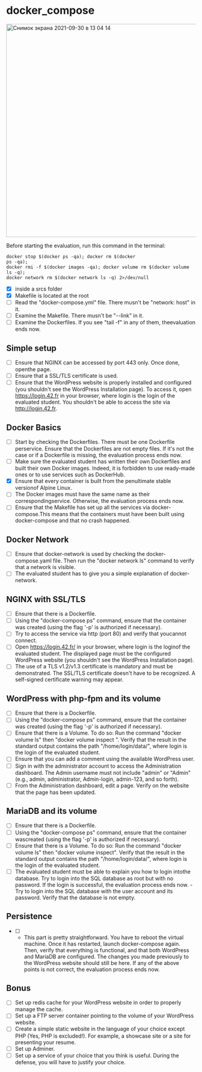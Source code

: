# docker_compose

<img width="567" alt="Снимок экрана 2021-09-30 в 13 04 14" src="https://user-images.githubusercontent.com/12528718/135435521-6f4ce08e-0fa7-4bd7-a3f1-cfc91ea6e9b6.png">

Before starting the evaluation, run this command in 
the terminal: 
```
docker stop $(docker ps -qa); docker rm $(docker 
ps -qa);
docker rmi -f $(docker images -qa); docker volume rm $(docker volume ls -q); 
docker network rm $(docker network ls -q) 2>/dev/null
```

- [x] inside a srcs folder
- [x] Makefile is located at the root
- [ ] Read the "docker-compose.yml" file. There musn't be 
"network: host" in it.
- [ ] Examine the Makefile. There musn't be "--link" in it. 
- [ ] Examine the Dockerfiles. If you see "tail -f" in any of 
them, theevaluation ends now.

## Simple setup

- [ ] Ensure that NGINX can be accessed by port 443 only. Once done, openthe page. 
- [ ] Ensure that a SSL/TLS certificate is used. 
- [ ] Ensure that the WordPress website is properly installed and configured 
(you shouldn't see the WordPress Installation page). To access it, open https://login.42.fr in your browser, where login is the login of the evaluated student. You shouldn't be able to access the site via http://login.42.fr.

## Docker Basics
- [ ] Start by checking the Dockerfiles. There must be one 
Dockerfile perservice. Ensure that the Dockerfiles are not empty 
files. If it's not the case or if a Dockerfile is missing, the evaluation 
process ends now. 
- [ ] Make sure the evaluated student has written their own 
Dockerfiles and built their own Docker images. Indeed, it is 
forbidden to use ready-made ones or to use services such as 
DockerHub. 
- [x] Ensure that every container is built from the 
penultimate stable versionof Alpine Linux. 
- [ ] The Docker images must have the same name as their 
correspondingservice. Otherwise, the evaluation process ends 
now. 
- [ ] Ensure that the Makefile has set up all the services via 
docker-compose.This means that the containers must have been 
built using docker-compose and that no crash happened.

## Docker Network

- [ ] Ensure that docker-network is used by checking the docker-
compose.yaml file. Then run the "docker network ls" command to 
verify that a network is visible. 
- [ ] The evaluated student has to give you a simple explanation 
of docker-network.

## NGINX with SSL/TLS

- [ ] Ensure that there is a Dockerfile. 
- [ ] Using the "docker-compose ps" command, ensure that the 
container was created (using the flag '-p' is authorized if necessary). 
- [ ] Try to access the service via http (port 80) and verify that 
youcannot connect. 
- [ ] Open https://login.42.fr/ in your browser, where login is 
the loginof the evaluated student. The displayed page must be the 
configured WordPress website (you shouldn't see the WordPress 
Installation page).
- [ ] The use of a TLS v1.2/v1.3 certificate is mandatory 
and must be demonstrated. The SSL/TLS certificate doesn't have to be 
recognized. A self-signed certificate warning may appear.

## WordPress with php-fpm and its volume

- [ ] Ensure that there is a Dockerfile. 
- [ ] Using the "docker-compose ps" command, ensure that the container was created (using the flag '-p' is authorized if necessary). 
- [ ] Ensure that there is a Volume. To do so: Run the command "docker volume ls" then "docker volume inspect ". Verify that the result in the standard output contains the path "/home/login/data/", where login is the login of the evaluated student. 
- [ ] Ensure that you can add a comment using the available WordPress user.
- [ ] Sign in with the administrator account to access the Administration dashboard. The Admin username must not include "admin" or "Admin" (e.g., admin, administrator, Admin-login, admin-123, and so forth). 
- [ ] From the Administration dashboard, edit a page. Verify on the website that the page has been updated.

##  MariaDB and its volume
- [ ] Ensure that there is a Dockerfile. 
- [ ] Using the "docker-compose ps" command, ensure that the container wascreated (using the flag '-p' is authorized if necessary). 
- [ ] Ensure that there is a Volume. To do so: Run the command "docker volume ls" then "docker volume inspect". Verify that the result in the standard output contains the path "/home/login/data/", where login is the login of the evaluated student. 
- [ ] The evaluated student must be able to explain you how to login intothe database. Try to login into the SQL database as root but with no password. If the login is successful, the evaluation process ends now. - Try to login into the SQL database with the user account and its password. Verify that the database is not empty.

## Persistence
- [ ] - This part is pretty straightforward. You have to reboot the virtual machine. Once it has restarted, launch docker-compose again. Then, verify that everything is functional, and that both WordPress and MariaDB are configured. The changes you made previously to the WordPress website should still be here. If any of the above points is not correct, the evaluation process ends now.

## Bonus
- [ ] Set up redis cache for your WordPress website in order to properly manage the cache.
- [ ] Set up a FTP server container pointing to the volume of your WordPress website.
- [ ] Create a simple static website in the language of your choice except PHP (Yes, PHP is excluded!). For example, a showcase site or a site for presenting your resume.
- [ ] Set up Adminer.
- [ ] Set up a service of your choice that you think is useful. During the defense, you will have to justify your choice.
